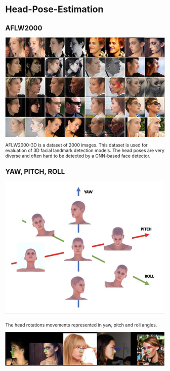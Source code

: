 # Head-Pose-Estimation

## AFLW2000
![Alt Text](images/AFLW2000.jpg)

AFLW2000-3D is a dataset of 2000 images. This dataset is used for evaluation of 3D facial landmark detection models. The head poses are very diverse and often hard to be detected by a CNN-based face detector.

## YAW, PITCH, ROLL
![Alt Text](images/y.p.r.PNG)

The head rotations movements represented in yaw, pitch and roll angles.

![Alt Text](images/im1.PNG)

